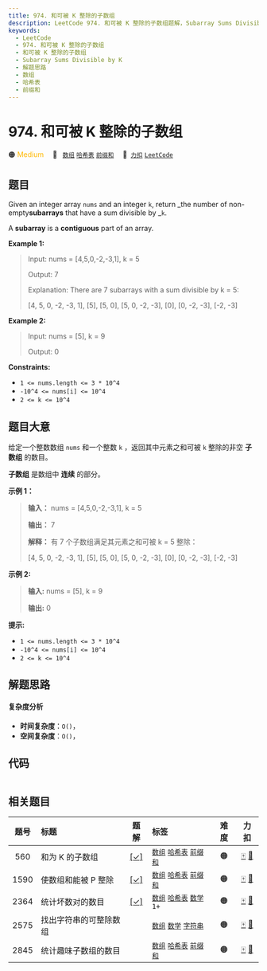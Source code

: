 ```yaml
---
title: 974. 和可被 K 整除的子数组
description: LeetCode 974. 和可被 K 整除的子数组题解，Subarray Sums Divisible by K，包含解题思路、复杂度分析以及完整的 JavaScript 代码实现。
keywords:
  - LeetCode
  - 974. 和可被 K 整除的子数组
  - 和可被 K 整除的子数组
  - Subarray Sums Divisible by K
  - 解题思路
  - 数组
  - 哈希表
  - 前缀和
---
```


# 974. 和可被 K 整除的子数组

🟠 <font color=#ffb800>Medium</font>&emsp; 🔖&ensp; [`数组`](/tag/array.md) [`哈希表`](/tag/hash-table.md) [`前缀和`](/tag/prefix-sum.md)&emsp; 🔗&ensp;[`力扣`](https://leetcode.cn/problems/subarray-sums-divisible-by-k) [`LeetCode`](https://leetcode.com/problems/subarray-sums-divisible-by-k)

## 题目

Given an integer array `nums` and an integer `k`, return _the number of non-
empty**subarrays** that have a sum divisible by _`k`.

A **subarray** is a **contiguous** part of an array.



**Example 1:**

> Input: nums = [4,5,0,-2,-3,1], k = 5
> 
> Output: 7
> 
> Explanation: There are 7 subarrays with a sum divisible by k = 5:
> 
> [4, 5, 0, -2, -3, 1], [5], [5, 0], [5, 0, -2, -3], [0], [0, -2, -3], [-2, -3]

**Example 2:**

> Input: nums = [5], k = 9
> 
> Output: 0

**Constraints:**

  * `1 <= nums.length <= 3 * 10^4`
  * `-10^4 <= nums[i] <= 10^4`
  * `2 <= k <= 10^4`


## 题目大意

给定一个整数数组 `nums` 和一个整数 `k` ，返回其中元素之和可被 `k` 整除的非空 **子数组** 的数目。

**子数组** 是数组中 **连续**  的部分。



**示例 1：**

> 
> 
> 
> 
> 
> **输入：** nums = [4,5,0,-2,-3,1], k = 5
> 
> **输出：** 7
> 
> **解释：** 有 7 个子数组满足其元素之和可被 k = 5 整除：
> 
> [4, 5, 0, -2, -3, 1], [5], [5, 0], [5, 0, -2, -3], [0], [0, -2, -3], [-2, -3]
> 
> 

**示例 2:**

> 
> 
> 
> 
> 
> **输入:** nums = [5], k = 9
> 
> **输出:** 0
> 
> 



**提示:**

  * `1 <= nums.length <= 3 * 10^4`
  * `-10^4 <= nums[i] <= 10^4`
  * `2 <= k <= 10^4`


## 解题思路

#### 复杂度分析

- **时间复杂度**：`O()`，
- **空间复杂度**：`O()`，

## 代码

```javascript

```

## 相关题目

<!-- prettier-ignore -->
| 题号 | 标题 | 题解 | 标签 | 难度 | 力扣 |
| :------: | :------ | :------: | :------ | :------: | :------: |
| 560 | 和为 K 的子数组 | [[✓]](/problem/0560.md) |  [`数组`](/tag/array.md) [`哈希表`](/tag/hash-table.md) [`前缀和`](/tag/prefix-sum.md) | 🟠 | [🀄️](https://leetcode.cn/problems/subarray-sum-equals-k) [🔗](https://leetcode.com/problems/subarray-sum-equals-k) |
| 1590 | 使数组和能被 P 整除 | [[✓]](/problem/1590.md) |  [`数组`](/tag/array.md) [`哈希表`](/tag/hash-table.md) [`前缀和`](/tag/prefix-sum.md) | 🟠 | [🀄️](https://leetcode.cn/problems/make-sum-divisible-by-p) [🔗](https://leetcode.com/problems/make-sum-divisible-by-p) |
| 2364 | 统计坏数对的数目 | [[✓]](/problem/2364.md) |  [`数组`](/tag/array.md) [`哈希表`](/tag/hash-table.md) [`数学`](/tag/math.md) `1+` | 🟠 | [🀄️](https://leetcode.cn/problems/count-number-of-bad-pairs) [🔗](https://leetcode.com/problems/count-number-of-bad-pairs) |
| 2575 | 找出字符串的可整除数组 |  |  [`数组`](/tag/array.md) [`数学`](/tag/math.md) [`字符串`](/tag/string.md) | 🟠 | [🀄️](https://leetcode.cn/problems/find-the-divisibility-array-of-a-string) [🔗](https://leetcode.com/problems/find-the-divisibility-array-of-a-string) |
| 2845 | 统计趣味子数组的数目 |  |  [`数组`](/tag/array.md) [`哈希表`](/tag/hash-table.md) [`前缀和`](/tag/prefix-sum.md) | 🟠 | [🀄️](https://leetcode.cn/problems/count-of-interesting-subarrays) [🔗](https://leetcode.com/problems/count-of-interesting-subarrays) |